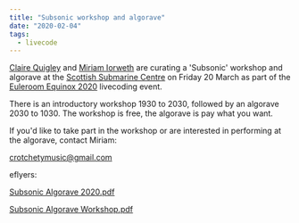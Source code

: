 ```yaml
---
title: "Subsonic workshop and algorave"
date: "2020-02-04"
tags: 
  - livecode
---
```


[Claire Quigley](http://www.clairequigley.net/) and [Miriam Iorweth](https://uk.linkedin.com/in/miriam-iorwerth-229018137) are curating a 'Subsonic' workshop and algorave at the [Scottish Submarine Centre](http://www.scottishsubmarine.com/) on Friday 20 March as part of the [Euleroom Equinox 2020](https://1riss.github.io/eulerroom-equinox-2020/?lang=en) livecoding event.

There is an introductory workshop 1930 to 2030, followed by an algorave 2030 to 1030. The workshop is free, the algorave is pay what you want.

If you'd like to take part in the workshop or are interested in performing at the algorave, contact Miriam:

[crotchetymusic@gmail.com](mailto:crotchetymusic@gmail.com)

eflyers:

[Subsonic Algorave 2020.pdf](/blog/subsonic-algorave-2020.pdf)

[Subsonic Algorave Workshop.pdf](/blog/subsonic-algorave-workshop.pdf)
